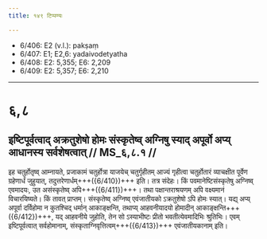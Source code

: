 ```yaml
---
title: १४९ टिप्पण्यः

---
```

- 6/406: E2 (v.l.): pakṣaṃ
- 6/407: E1; E2,6: yadaivodetyatha
- 6/408: E2: 5,355; E6: 2,209
- 6/409: E2: 5,357; E6: 2,210

____________________________________________


# ६,८

## इष्टिपूर्वत्वाद् अक्रतुशेषो होमः संस्कृतेष्व् अग्निषु स्याद् अपूर्वो अप्य् आधानस्य सर्वशेषत्वात् // MS_६,८.१ //

इह चतुर्होतृष्व् आम्नायते, प्रजाकामं चतुर्होत्रा याजयेच् चतुर्गृहीतम् आज्यं गृहीत्वा चतुर्होतारं व्याचक्षीत पूर्वेण ग्रहेणार्धं जुहुयात्, तदुत्तरेणार्धम्+++({6/410})+++ इति। तत्र संदेहः। किं पवमानेष्टिसंस्कृतेषु अग्निष्व् एवमादयः, उत असंस्कृतेष्व् अपि+++({6/411})+++। तथा पक्षान्तराश्रयणम् अपि वक्ष्यमानं विचारयिष्यते। किं तावत् प्राप्तम्। संस्कृतेष्व् अग्निष्व् एवंजातीयको ऽक्रतुशेषो ऽपि होमः स्यात्। यद्य् अप्य् अपूर्वा दर्विहोमा न कुतश्चिद् धर्मान् आकाङ्क्षन्ति, तथाप्य् आहवनीयादयो होमादीन् आकाङ्क्षन्ति+++({6/412})+++, यद् आहवनीये जुहोति, तेन सो ऽस्याभीष्टः प्रीतो भवतीत्येवमादिभिः श्रुतिभिः। एवम् इष्टिपूर्वत्वात् सर्वहोमानाम्, संस्कृताग्निवृत्तित्वम्+++({6/413})+++ एवंजातीयकानाम् इति।
